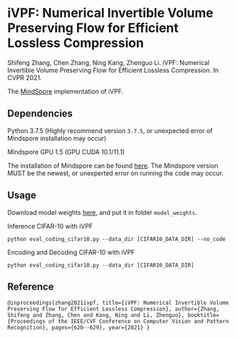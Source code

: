 # iVPF: Numerical Invertible Volume Preserving Flow for Efficient Lossless Compression

Shifeng Zhang, Chen Zhang, Ning Kang, Zhenguo Li. iVPF: Numerical Invertible Volume Preserving Flow for Efficient Lossless Compression. In CVPR 2021.

The [MindSpore](https://www.mindspore.cn/) implementation of iVPF.

## Dependencies

Python 3.7.5 (Highly recommend version `3.7.5`, or unexpected error of Mindspore installation may occur)

Mindspore GPU 1.5 (GPU CUDA 10.1/11.1)

The installation of Mindspore can be found [here](https://www.mindspore.cn/install). The Mindspore version MUST be the newest, or unexperted error on running the code may occur.

## Usage

Download model weights [here](), and put it in folder `model_weights`.

Inference CIFAR-10 with iVPF

`python eval_coding_cifar10.py --data_dir [CIFAR10_DATA_DIR] --no_code`

Encoding and Decoding CIFAR-10 with iVPF

`python eval_coding_cifar10.py --data_dir [CIFAR10_DATA_DIR]`

## Reference

`
@inproceedings{zhang2021ivpf,
  title={iVPF: Numerical Invertible Volume Preserving Flow for Efficient Lossless Compression},
  author={Zhang, Shifeng and Zhang, Chen and Kang, Ning and Li, Zhenguo},
  booktitle={Proceedings of the IEEE/CVF Conference on Computer Vision and Pattern Recognition},
  pages={620--629},
  year={2021}
}
`